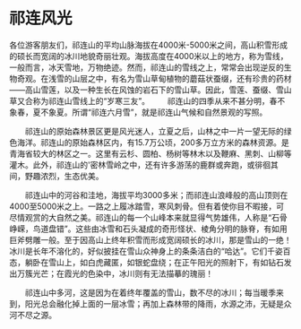 # 祁连风光
各位游客朋友们，祁连山的平均山脉海拔在4000米-5000米之间，高山积雪形成的硕长而宽阔的冰川地貌奇丽壮观。海拔高度在4000米以上的地方，称为雪线，一般而言，冰天雪地，万物绝迹。然而，祁连山的雪线之上，常常会出现逆反的生物奇观。在浅雪的山层之中，有名为雪山草甸植物的蘑菇状蚕缀，还有珍贵的药材——高山雪莲，以及一种生长在风蚀的岩石下的雪山草。因此，雪莲、蚕缀、雪山草又合称为祁连山雪线上的“岁寒三友”。
　　祁连山的四季从来不甚分明，春不象春，夏不象夏。所谓“祁连六月雪”，就是祁连山气候和自然景观的写照。

　　祁连山的原始森林景区更是风光迷人，立夏之后，山林之中一片一望无际的绿色海洋。祁连山的原始森林区内，有15.7万公顷，200多万立方米的森林资源。是青海省较大的林区之一。这里有云杉、圆柏、杨树等林木以及鞭麻、黑刺、山柳等灌木。此外，祁连山的'密林雪岭之中，还有许多游荡的鹿群或奔跑，或徘徊其间，野趣浓烈，生态优美。

　　祁连山中的河谷和洼地，海拔平均3000多米；而祁连山浪峰般的高山顶则在4000至5000米之上。一路之上履冰踏雪，寒风刺骨。但有着使你目不暇接，可尽情观赏的大自然之美。祁连山的每一个山峰本来就显得气势雄伟，人称是“石骨峥嵘，鸟道盘错”。这些由冰雪和石头凝成的奇形怪状、棱角分明的脉脊，有如用巨斧劈雕一般。至于因高山上终年积雪而形成宽阔硕长的冰川，那是雪山的一绝！冰川是长年不溶化的，好似披挂在雪山众神身上的条条洁白的“哈达”。它们千姿百态，躺卧在雪山上，如白虎藏匿，如银蛇盘绕；在正午阳光的照射下，有如钻石发出万簇光芒；在霞光的色染中，冰川则有无法描摹的瑰丽！

　　祁连山中多河，这是因为在着终年覆盖的雪山，数不尽的冰川；每当暖季来到，阳光总会融化掉上面的一层冰雪；再加上森林带的降雨，水源之沛，无疑是众河不尽之源。
